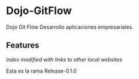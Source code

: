 # Dojo-GitFlow
Dojo Git Flow Desarrollo aplicaciones empresariales.

## Features

_index modified with links to other local websites_

Esta es la rama Release-0.1.0
